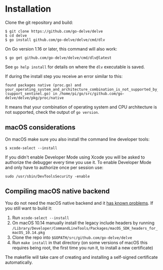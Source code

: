 # Installation

Clone the git repository and build:

```
$ git clone https://github.com/go-delve/delve
$ cd delve
$ go install github.com/go-delve/delve/cmd/dlv
```

On Go version 1.16 or later, this command will also work:

```
$ go get github.com/go-delve/delve/cmd/dlv@latest
```

See `go help install` for details on where the `dlv` executable is saved. 

If during the install step you receive an error similar to this:

```
found packages native (proc.go) and your_operating_system_and_architecture_combination_is_not_supported_by_delve (support_sentinel.go) in /home/pi/go/src/github.com/go-delve/delve/pkg/proc/native
```

It means that your combination of operating system and CPU architecture is not supported, check the output of `go version`.

## macOS considerations

On macOS make sure you also install the command line developer tools:

```
$ xcode-select --install
```

If you didn't enable Developer Mode using Xcode you will be asked to authorize the debugger every time you use it. To enable Developer Mode and only have to authorize once per session use:

```
sudo /usr/sbin/DevToolsSecurity -enable
```

## Compiling macOS native backend

You do not need the macOS native backend and it [has known problems](https://github.com/go-delve/delve/issues/1112). If you still want to build it:

1. Run `xcode-select --install`
2. On macOS 10.14 manually install the legacy include headers by running `/Library/Developer/CommandLineTools/Packages/macOS_SDK_headers_for_macOS_10.14.pkg`
3. Clone the repo into `$GOPATH/src/github.com/go-delve/delve`
4. Run `make install` in that directory (on some versions of macOS this requires being root, the first time you run it, to install a new certificate)

The makefile will take care of creating and installing a self-signed certificate automatically.
